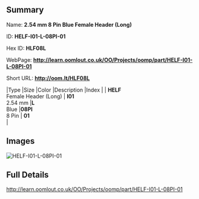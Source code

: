 

## Summary
 
Name: __2.54 mm 8 Pin Blue Female Header (Long)__

ID: __HELF-I01-L-08PI-01__

Hex ID: __HLF08L__

WebPage: __http://learn.oomlout.co.uk/OO/Projects/oomp/part/HELF-I01-L-08PI-01__

Short URL: __http://oom.lt/HLF08L__


|Type   |Size   |Color   |Description   |Index   |
| __HELF__ <br>Female Header (Long)  | __I01__<br>2.54 mm   |__L__<br>Blue    |__08PI__<br>8 Pin    | __01__<br>  |


## Images
![HELF-I01-L-08PI-01](http://oomlout.com/oomp-gen/parts/HELF-I01-L-08PI-01/HELF-I01-L-08PI-01_420.jpg)

## Full Details

 http://learn.oomlout.co.uk/OO/Projects/oomp/part/HELF-I01-L-08PI-01

